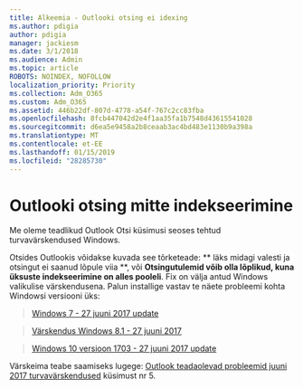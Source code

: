 ```yaml
---
title: Alkeemia - Outlooki otsing ei idexing
ms.author: pdigia
author: pdigia
manager: jackiesm
ms.date: 3/1/2018
ms.audience: Admin
ms.topic: article
ROBOTS: NOINDEX, NOFOLLOW
localization_priority: Priority
ms.collection: Adm_O365
ms.custom: Adm_O365
ms.assetid: 446b22df-807d-4778-a54f-767c2cc83fba
ms.openlocfilehash: 8fcb447042d2e4f1aa35fa1b7548d43615541028
ms.sourcegitcommit: d6ea5e9458a2b8ceaab3ac4bd483e1130b9a398a
ms.translationtype: MT
ms.contentlocale: et-EE
ms.lasthandoff: 01/15/2019
ms.locfileid: "28285730"
---
```

# <a name="outlook-search-not-indexing"></a>Outlooki otsing mitte indekseerimine

Me oleme teadlikud Outlook Otsi küsimusi seoses tehtud turvavärskendused Windows.
  
Otsides Outlookis võidakse kuvada see tõrketeade: ** läks midagi valesti ja otsingut ei saanud lõpule viia **, või **Otsingutulemid võib olla lõplikud, kuna üksuste indekseerimine on alles pooleli**. Fix on välja antud Windows valikulise värskendusena. Palun installige vastav te näete probleemi kohta Windowsi versiooni üks: 
  
> [Windows 7 - 27 juuni 2017 update](https://support.office.com/article/https://support.microsoft.com/kb/4022168.aspx)
    
> [Värskendus Windows 8.1 - 27 juuni 2017](https://support.office.com/article/https://support.microsoft.com/kb/4022720.aspx)
    
> [Windows 10 versioon 1703 - 27 juuni 2017 update](https://support.office.com/article/https://support.microsoft.com/kb/4022716.aspx)
    
Värskeima teabe saamiseks lugege: [Outlook teadaolevad probleemid juuni 2017 turvavärskendused](https://support.office.com/article/https://support.office.com/en-us/article/Outlook-known-issues-in-the-June-2017-security-updates-3F6DBFFD-8505-492D-B19F-B3B89369ED9B.aspx) küsimust nr 5. 
  

